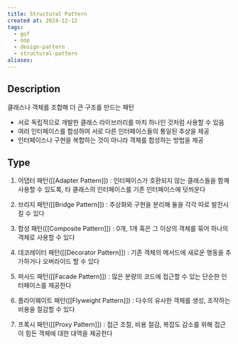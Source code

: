 ```yaml
---
title: Structural Pattern
created at: 2024-12-12
tags:
  - gof
  - oop
  - design-pattern
  - structural-pattern
aliases:
---
```


## Description

클래스나 객체를 조합해 더 큰 구조를 만드는 패턴

- 서로 독립적으로 개발한 클래스 라이브러리를 마치 하나인 것처럼 사용할 수 있음
- 여러 인터페이스를 합성하여 서로 다른 인터페이스들의 통일된 추상을 제공
- 인터페이스나 구현을 복합하는 것이 아니라 객체를 합성하는 방법을 제공

## Type

1. 어댑터 패턴([[Adapter Pattern]]) : 인터페이스가 호환되지 않는 클래스들을 함께 사용할 수 있도록, 타 클래스의 인터페이스를 기존 인터페이스에 덧씌운다

2. 브리지 패턴([[Bridge Pattern]]) : 추상화와 구현을 분리해 둘을 각각 따로 발전시킬 수 있다

3. 합성 패턴([[Composite Pattern]]) : 0개, 1개 혹은 그 이상의 객체를 묶어 하나의 객체로 사용할 수 있다

4. 데코레이터 패턴([[Decorator Pattern]]) : 기존 객체의 메서드에 새로운 행동을 추가하거나 오버라이드 할 수 있다

5. 퍼사드 패턴([[Facade Pattern]]) : 많은 분량의 코드에 접근할 수 있는 단순한 인터페이스를 제공한다

6. 플라이웨이트 패턴([[Flyweight Pattern]]) : 다수의 유사한 객체를 생성, 조작하는 비용을 절감할 수 있다

7. 프록시 패턴([[Proxy Pattern]]) : 접근 조절, 비용 절감, 복잡도 감소를 위해 접근이 힘든 객체에 대한 대역을 제공한다
